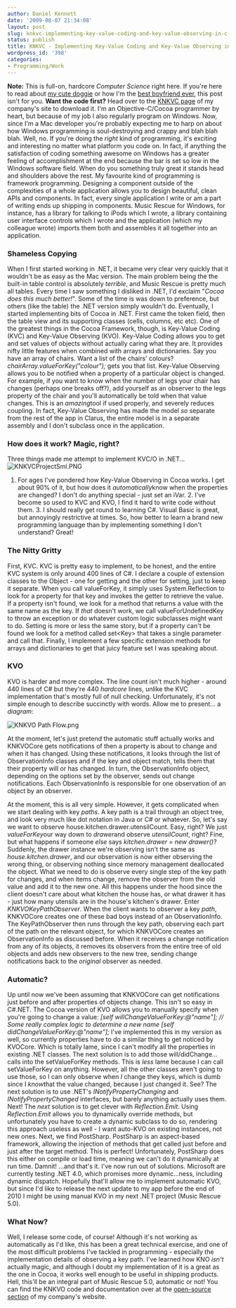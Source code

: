 ```yaml
---
author: Daniel Kennett
date: '2009-08-07 21:34:08'
layout: post
slug: knkvc-implementing-key-value-coding-and-key-value-observing-in-c-net
status: publish
title: KNKVC - Implementing Key-Value Coding and Key-Value Observing in C#.NET
wordpress_id: '398'
categories:
- Programming/Work
---
```


**Note:** This is full-on, hardcore *Computer Science* right here. If
you're here to read about [my cute doggie](http://danielkennett.org/?p=264) or how I'm the [best boyfriend ever](http://danielkennett.org/?p=335), this post isn't for you. **Want
the code first?** Head over to the [KNKVC page](http://www.kennettnet.co.uk/code/KNKVC/) of my company's site to
download it. I'm an Objective-C/Cocoa programmer by heart, but because
of my job I also regularly program on Windows. Now, since I'm a Mac
developer you're probably expecting me to harp on about how Windows
programming is soul-destroying and crappy and blah blah blah. Well, no.
If you're doing the *right* kind of programming, it's exciting and
interesting no matter what platform you code on. In fact, if anything
the satisfaction of coding something awesome on Windows has a greater
feeling of accomplishment at the end because the bar is set so low in
the Windows software field. When do you something truly great it stands
head and shoulders above the rest. My favourite kind of programming is
framework programming. Designing a component outside of the complexities
of a whole application allows you to design beautiful, clean APIs and
components. In fact, every single application I write or am a part of
writing ends up shipping in components. Music Rescue for Windows, for
instance, has a library for talking to iPods which I wrote, a library
containing user interface controls which I wrote and the application
(which my colleague wrote) imports them both and assembles it all
together into an application.

### Shameless Copying

When I first started working in .NET, it became very clear very quickly
that it wouldn't be as easy as the Mac version. The main problem being
the the built-in table control is absolutely *terrible*, and Music
Rescue is pretty much all tables. Every time I saw something I disliked
in .NET, I'd exclaim "*Cocoa does this much better!*". Some of the time
is was down to preference, but others (like the table) the .NET version
simply wouldn't do. Eventually, I started implementing bits of Cocoa in
.NET. First came the token field, then the table view and its supporting
classes (cells, columns, etc etc). One of the greatest things in the
Cocoa Framework, though, is Key-Value Coding (KVC) and Key-Value
Observing (KVO). Key-Value Coding allows you to get and set values of
objects without actually caring what they are. It provides nifty little
features when combined with arrays and dictionaries. Say you have an
array of chairs. Want a list of the chairs' colours?
*chairArray.valueForKey("colour");* gets you that list. Key-Value
Observing allows you to be notified when a property of a particular
object is changed. For example, if you want to know when the number of
legs your chair has changes (perhaps one breaks off?), add yourself as
an observer to the legs property of the chair and you'll automatically
be told when that value changes. This is an *amazing*tool if used
properly, and severely reduces coupling. In fact, Key-Value Observing
has made the model *so* separate from the rest of the app in Clarus, the
entire model is in a separate assembly and I don't subclass once in the
application.

### How does it work? Magic, right?

Three things made me attempt to implement KVC/O in .NET...
![KNKVCProjectSml.PNG](http://danielkennett.org/wp-content/uploads/2009/08/KNKVCProjectSml.PNG)
1. For ages I've pondered how Key-Value Observing in Cocoa works. I get
about 90% of it, but how does it *automatically*know when the properties
are changed? I don't do anything special - just set an iVar. 2. I've
become so used to KVC and KVO, I find it hard to write code without
them. 3. I should really get round to learning C\#. Visual Basic is
great, but annoyingly restrictive at times. So, how better to learn a
brand new programming language than by implementing something I don't
understand? Great!

### The Nitty Gritty

First, KVC. KVC is pretty easy to implement, to be honest, and the
entire KVC system is only around 400 lines of C\#. I declare a couple of
extension classes to the Object - one for getting and the other for
setting, just to keep it separate. When you call valueForKey, it simply
uses System.Reflection to look for a property for that key and invokes
the getter to retrieve the value. If a property isn't found, we look for
a method that returns a value with the same name as the key. If *that*
doesn't work, we call valueForUndefinedKey to throw an exception or do
whatever custom logic subclasses might want to do. Setting is more or
less the same story, but if a property can't be found we look for a
method called set<Key\> that takes a single parameter and call that.
Finally, I implement a few specific extension methods for arrays and
dictionaries to get that juicy feature set I was speaking about.

### KVO

KVO is harder and more complex. The line count isn't much higher -
around 440 lines of C\# but they're 440 *hardcore* lines, unlike the KVC
implementation that's mostly full of null checking. Unfortunately, it's
not simple enough to describe succinctly with words. Allow me to
present... a *diagram*:

![KNKVO Path Flow.png](http://danielkennett.org/wp-content/uploads/2009/08/KNKVO-Path-Flow.png)

At the moment, let's just pretend the automatic stuff actually works and
KNKVOCore gets notifications of then a property is about to change and
when it has changed. Using these notifications, it looks through the
list of ObservationInfo classes and if the key and object match, tells
them that their property will or has changed. In turn, the
ObservationInfo object, depending on the options set by the observer,
sends out change notifications. Each ObservationInfo is responsible for
one observation of an object by an observer.

At the moment, this is all very simple. However, it gets complicated
when we start dealing with key *paths*. A key path is a trail through an
object tree, and look very much like dot notation in Java or C\# or
whatever. So, let's say we want to observe
house.kitchen.drawer.utensilCount. Easy, right? We just *valueForKey*our
way down to *drawer*and observe *utensilCount*, right? Fine, but what
happens if someone *else* says *kitchen.drawer = new drawer()*?
Suddenly, the drawer instance we're observing isn't the same as
*house.kitchen.drawer*, and our observation is now either observing the
wrong thing, or observing nothing since memory management deallocated
the object. What we need to do is observe every single step of the key
path for changes, and when items change, remove the observer from the
old value and add it to the new one. All this happens under the hood
since the client doesn't care about what kitchen the house has, or what
drawer it has - just how many utensils are in the house's kitchen's
drawer. Enter *KNKVOKeyPathObserver*. When the client wants to observer
a key *path*, KNKVOCore creates one of these bad boys instead of an
ObservationInfo. The KeyPathObserver then runs through the key path,
observing each part of the path on the relevant object, for which
KNKVOCore creates an ObservationInfo as discussed before. When it
receives a change notification from any of its objects, it removes its
observers from the entire tree of old objects and adds new observers to
the new tree, sending change notifications back to the *original*
observer as needed.

### Automatic?

Up until now we've been assuming that KNKVOCore can get notifications
just before and after properties of objects change. This isn't so easy
in C\#.NET. The Cocoa version of KVO allows you to manually specify when
you're going to change a value: *[self willChangeValueForKey:@"name"];
// Some really complex logic to determine a new name [self
didChangeValueForKey:@"name"];* I've implemented this in my version as
well, so currently properties have to do a similar thing to get noticed
by KVOCore. Which is totally lame, since I can't modify all the
properties in existing .NET classes. The next solution is to add those
will/didChange... calls into the setValueForKey methods. This is *less*
lame because I can call setValueForKey on anything. However, all the
other classes aren't going to use those, so I can only observe when *I*
change they keys, which is dumb since I *know*that the value changed,
because I just changed it. See? The next solution is to use .NET's
*INotifyPropertyChanging* and *INotifyPropertyChanged* interfaces, but
barely anything actually uses them. Next! The *next* solution is to get
clever with *Reflection.Emit*. Using *Reflection.Emit* allows you to
dynamically override methods, but unfortunately you have to create a
dynamic subclass to do so, rendering this approach useless as well - I
want auto-KVO on existing instances, not new ones. Next, we find
PostSharp. PostSharp is an aspect-based framework, allowing the
injection of methods that get called just before and just after the
target method. This is perfect! Unfortunately, PostSharp does this
either on compile or load time, meaning we can't do it dynamically at
run time. Damnit! ...and that's it. I've now run out of solutions.
Microsoft are currently testing .NET 4.0, which promises more
dynamic...ness, including dynamic dispatch. Hopefully that'll allow me
to implement automatic KVO, but since I'd like to release the next
update to my app before the end of 2010 I might be using manual KVO in
my next .NET project (Music Rescue 5.0).

### What Now?

Well, I release some code, of course! Although it's not working as
automatically as I'd like, this has been a great technical exercise, and
one of the most difficult problems I've tackled in programming -
especially the implementation details of observing a key path. I've
learned how KNO *isn't* actually magic, and although I doubt my
implementation of it is a great as the one in Cocoa, it works well
enough to be useful in shipping products. Hell, this'll be an integral
part of Music Rescue 5.0, automatic or not! You can find the KNKVO code
and documentation over at the [open-source section](http://www.kennettnet.co.uk/code/KNKVC/) of my company's
website.
